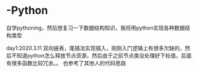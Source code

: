 # -Python
自学pythoning，然后想复习一下数据结构知识，我将用python实现各种数据结构类型

day1:2020.3.11   双向链表，尾插法实现插入，刚刚入门逻辑上有很多欠缺的，然后不知道python怎么释放节点资源，然后由于之前节点类没处理好下标值，后面有很多函数比较冗余。。 也参考了其他人的代码思路
